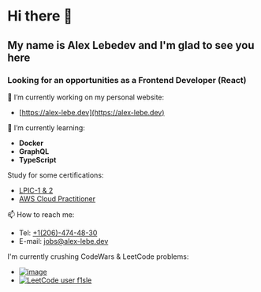 # Hi there 👋
## My name is Alex Lebedev and I'm glad to see you here

### Looking for an opportunities as a Frontend Developer (React)

🔭 I’m currently working on my personal website:
- [https://alex-lebe.dev](https://alex-lebe.dev)

🌱 I’m currently learning:
- **Docker**
- **GraphQL**
- **TypeScript**

Study for some certifications:
- [LPIC-1 & 2](https://lpi.org)
- [AWS Cloud Practitioner](https://aws.amazon.com/certification/certified-cloud-practitioner/)

📫 How to reach me:
- Tel: [+1(206)-474-48-30](tel:+12064744830)
- E-mail: [jobs@alex-lebe.dev](mailto:jobs@alex-lebe.dev)

I'm currently crushing CodeWars & LeetCode problems:<br/>
- [![image](https://user-images.githubusercontent.com/39921649/173447758-04ecabc2-b163-46e3-9bf0-5050f40dee55.png)
](https://www.codewars.com/users/f1sle/badges/large)<br/>
- [![LeetCode user f1sle](https://img.shields.io/badge/dynamic/json?style=for-the-badge&labelColor=black&color=%23ffa116&label=Solved&query=solvedOverTotal&url=https%3A%2F%2Fleetcode-badge.vercel.app%2Fapi%2Fusers%2Ff1sle&logo=leetcode&logoColor=yellow)](https://leetcode.com/f1sle/)<br/>
